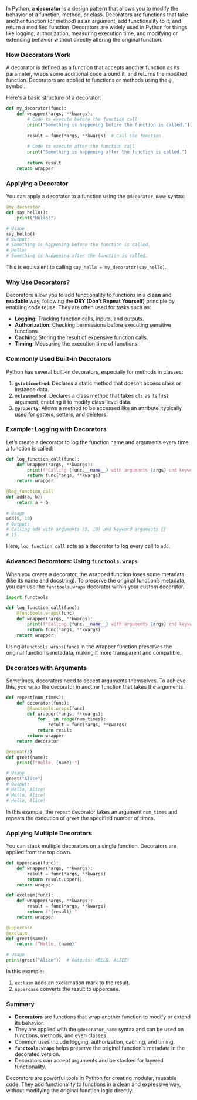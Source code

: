 In Python, a **decorator** is a design pattern that allows you to modify the behavior of a function, method, or class. Decorators are functions that take another function (or method) as an argument, add functionality to it, and return a modified function. Decorators are widely used in Python for things like logging, authorization, measuring execution time, and modifying or extending behavior without directly altering the original function.

### How Decorators Work

A decorator is defined as a function that accepts another function as its parameter, wraps some additional code around it, and returns the modified function. Decorators are applied to functions or methods using the `@` symbol.

Here's a basic structure of a decorator:

```python
def my_decorator(func):
    def wrapper(*args, **kwargs):
        # Code to execute before the function call
        print("Something is happening before the function is called.")
        
        result = func(*args, **kwargs)  # Call the function
        
        # Code to execute after the function call
        print("Something is happening after the function is called.")
        
        return result
    return wrapper
```

### Applying a Decorator

You can apply a decorator to a function using the `@decorator_name` syntax:

```python
@my_decorator
def say_hello():
    print("Hello!")

# Usage
say_hello()
# Output:
# Something is happening before the function is called.
# Hello!
# Something is happening after the function is called.
```

This is equivalent to calling `say_hello = my_decorator(say_hello)`.

### Why Use Decorators?

Decorators allow you to add functionality to functions in a **clean** and **readable** way, following the **DRY (Don’t Repeat Yourself)** principle by enabling code reuse. They are often used for tasks such as:

- **Logging**: Tracking function calls, inputs, and outputs.
- **Authorization**: Checking permissions before executing sensitive functions.
- **Caching**: Storing the result of expensive function calls.
- **Timing**: Measuring the execution time of functions.

### Commonly Used Built-in Decorators

Python has several built-in decorators, especially for methods in classes:

1. **`@staticmethod`**: Declares a static method that doesn’t access class or instance data.
2. **`@classmethod`**: Declares a class method that takes `cls` as its first argument, enabling it to modify class-level data.
3. **`@property`**: Allows a method to be accessed like an attribute, typically used for getters, setters, and deleters.

### Example: Logging with Decorators

Let’s create a decorator to log the function name and arguments every time a function is called:

```python
def log_function_call(func):
    def wrapper(*args, **kwargs):
        print(f"Calling {func.__name__} with arguments {args} and keyword arguments {kwargs}")
        return func(*args, **kwargs)
    return wrapper

@log_function_call
def add(a, b):
    return a + b

# Usage
add(5, 10)
# Output:
# Calling add with arguments (5, 10) and keyword arguments {}
# 15
```

Here, `log_function_call` acts as a decorator to log every call to `add`.

### Advanced Decorators: Using `functools.wraps`

When you create a decorator, the wrapped function loses some metadata (like its name and docstring). To preserve the original function’s metadata, you can use the `functools.wraps` decorator within your custom decorator.

```python
import functools

def log_function_call(func):
    @functools.wraps(func)
    def wrapper(*args, **kwargs):
        print(f"Calling {func.__name__} with arguments {args} and keyword arguments {kwargs}")
        return func(*args, **kwargs)
    return wrapper
```

Using `@functools.wraps(func)` in the wrapper function preserves the original function’s metadata, making it more transparent and compatible.

### Decorators with Arguments

Sometimes, decorators need to accept arguments themselves. To achieve this, you wrap the decorator in another function that takes the arguments.

```python
def repeat(num_times):
    def decorator(func):
        @functools.wraps(func)
        def wrapper(*args, **kwargs):
            for _ in range(num_times):
                result = func(*args, **kwargs)
            return result
        return wrapper
    return decorator

@repeat(3)
def greet(name):
    print(f"Hello, {name}!")

# Usage
greet("Alice")
# Output:
# Hello, Alice!
# Hello, Alice!
# Hello, Alice!
```

In this example, the `repeat` decorator takes an argument `num_times` and repeats the execution of `greet` the specified number of times.

### Applying Multiple Decorators

You can stack multiple decorators on a single function. Decorators are applied from the top down.

```python
def uppercase(func):
    def wrapper(*args, **kwargs):
        result = func(*args, **kwargs)
        return result.upper()
    return wrapper

def exclaim(func):
    def wrapper(*args, **kwargs):
        result = func(*args, **kwargs)
        return f"{result}!"
    return wrapper

@uppercase
@exclaim
def greet(name):
    return f"Hello, {name}"

# Usage
print(greet("Alice"))  # Outputs: HELLO, ALICE!
```

In this example:
1. `exclaim` adds an exclamation mark to the result.
2. `uppercase` converts the result to uppercase.

### Summary

- **Decorators** are functions that wrap another function to modify or extend its behavior.
- They are applied with the `@decorator_name` syntax and can be used on functions, methods, and even classes.
- Common uses include logging, authorization, caching, and timing.
- **`functools.wraps`** helps preserve the original function's metadata in the decorated version.
- Decorators can accept arguments and be stacked for layered functionality.

Decorators are powerful tools in Python for creating modular, reusable code. They add functionality to functions in a clean and expressive way, without modifying the original function logic directly.